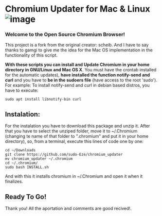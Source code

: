 # Chromium Updater for Mac & Linux            ![image](https://user-images.githubusercontent.com/84420737/118993821-360ec700-b95c-11eb-8d6d-b07f7d79ff53.png)
### Welcome to the Open Source Chromium Browser!
This project is a fork from the original creator: scheib. And I have to say thanks to gamgi to give me the idea for the Mac OS implementation in the functionality of this script.

**With these scripts you can install and Update Chromium in your home directory in GNU/Linux and Mac OS X**. You must have the crontab installed for the automatic updates), **have installed the function notify-send and curl** and you have to **be in the sudoers file** (have access to the root 'sudo').
  For example: To install notify-send and curl in debian based distros, you have to execute:
  ```
  sudo apt install libnotify-bin curl
  ```
## Instalation:
  For the instalation you have to download this package and unzip it. After that you have to select the unziped folder, move it to ~/.Chromium (changing te name of that folder to ".chromium" and put it in your home directory), so, from a terminal, execute this lines of code one by one:
```
cd ~/Downloads
git clone https://github.com/sudo-Eze/chromium_updater
mv chromium_updater ~/.chromium
cd ~/.chromium/
sudo bash INSTALL.sh
```
  And with this it installs chromium in ~/.Chromium and open it when it finalizes.

## Ready To Go!
  Thank you! All the aportation and comments are good recived!.
